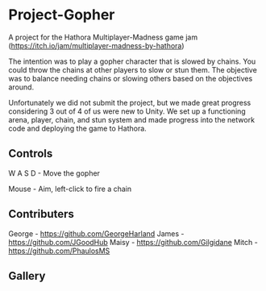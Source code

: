 # Project-Gopher

A project for the Hathora Multiplayer-Madness game jam (https://itch.io/jam/multiplayer-madness-by-hathora)

The intention was to play a gopher character that is slowed by chains. You could throw the chains at other players to slow or stun them. The objective was to balance needing chains or slowing others based on the objectives around.

Unfortunately we did not submit the project, but we made great progress considering 3 out of 4 of us were new to Unity. We set up a functioning arena, player, chain, and stun system and made progress into the network code and deploying the game to Hathora.

## Controls

W A S D - Move the gopher

Mouse - Aim, left-click to fire a chain

## Contributers

George - https://github.com/GeorgeHarland
James - https://github.com/JGoodHub
Maisy - https://github.com/Gilgidane
Mitch - https://github.com/PhaulosMS

## Gallery

